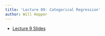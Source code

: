 ```yaml
---
title: 'Lecture 09: Categorical Regression'
author: Will Hopper
---
```


* [Lecture 9 Slides]({{site.baseurl}}/lectures/Categorical_Regression/Categorical-Regression.html) 
